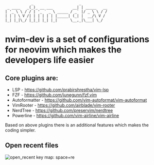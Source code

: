 ```
            _                     _            
 _ ____   _(_)_ __ ___         __| | _____   __
| '_ \ \ / / | '_ ` _ \ _____ / _` |/ _ \ \ / /
| | | \ V /| | | | | | |_____| (_| |  __/\ V / 
|_| |_|\_/ |_|_| |_| |_|      \__,_|\___| \_/  

```
  
# nvim-dev is a set of configurations for neovim which makes the developers life easier

## Core plugins are:
* LSP - https://github.com/prabirshrestha/vim-lsp
* FZF - https://github.com/junegunn/fzf.vim
* Autoformatter - https://github.com/vim-autoformat/vim-autoformat
* VimRooter - https://github.com/airblade/vim-rooter
* NerdTree - https://github.com/preservim/nerdtree
* Powerline - https://github.com/vim-airline/vim-airline

Based on above plugins there is an additional features which makes the coding simpler.


## Open recent files
![open_recent](https://user-images.githubusercontent.com/976614/131179553-016fca9d-4396-414e-8ee8-e60be4e65190.gif)
key map: space+re


